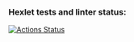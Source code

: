 ### Hexlet tests and linter status:
[![Actions Status](https://github.com/rddeveloper2019/js-web-development-project-lvl4/workflows/hexlet-check/badge.svg)](https://github.com/rddeveloper2019/js-web-development-project-lvl4/actions)